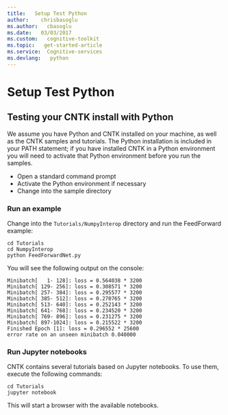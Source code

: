 ```yaml
---
title:   Setup Test Python
author:    chrisbasoglu
ms.author:   cbasoglu
ms.date:   03/03/2017
ms.custom:   cognitive-toolkit
ms.topic:   get-started-article
ms.service:  Cognitive-services
ms.devlang:   python
---
```


# Setup Test Python

## Testing your CNTK install with Python

We assume you have Python and CNTK installed on your machine, as well as the CNTK samples and tutorials. The Python installation is included in your PATH statement; if you have installed CNTK in a Python environment you will need to activate that Python environment before you run the samples.

- Open a standard command prompt
- Activate the Python environment if necessary
- Change into the sample directory

### Run an example

Change into the `Tutorials/NumpyInterop` directory and run the FeedForward example:
```
cd Tutorials
cd NumpyInterop
python FeedForwardNet.py
```
You will see the following output on the console:
```
Minibatch[   1- 128]: loss = 0.564038 * 3200
Minibatch[ 129- 256]: loss = 0.308571 * 3200
Minibatch[ 257- 384]: loss = 0.295577 * 3200
Minibatch[ 385- 512]: loss = 0.270765 * 3200
Minibatch[ 513- 640]: loss = 0.252143 * 3200
Minibatch[ 641- 768]: loss = 0.234520 * 3200
Minibatch[ 769- 896]: loss = 0.231275 * 3200
Minibatch[ 897-1024]: loss = 0.215522 * 3200
Finished Epoch [1]: loss = 0.296552 * 25600
error rate on an unseen minibatch 0.040000
```

### Run Jupyter notebooks

CNTK contains several tutorials based on Jupyter notebooks. To use them, execute the following commands:
```
cd Tutorials
jupyter notebook
```
This will start a browser with the available notebooks. 

